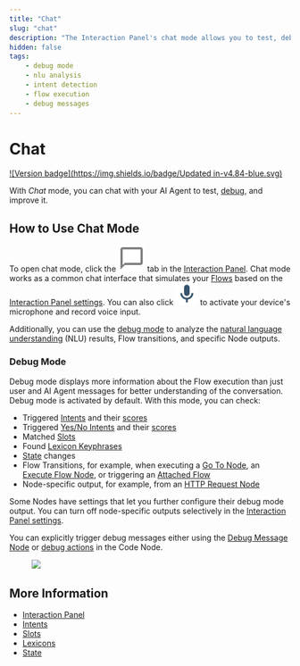```yaml
---
title: "Chat"
slug: "chat"
description: "The Interaction Panel's chat mode allows you to test, debug, and improve your AI Agent."
hidden: false
tags:
    - debug mode
    - nlu analysis
    - intent detection
    - flow execution
    - debug messages
---
```


# Chat

[![Version badge](https://img.shields.io/badge/Updated in-v4.84-blue.svg)](../../../release-notes/4.84.md)

With _Chat_ mode, you can chat with your AI Agent to test, [debug](#debug-mode), and improve it.

## How to Use Chat Mode

To open chat mode, click the ![chat](../../../_assets/icons/chat-interaction-panel.svg) tab in the [Interaction Panel](overview.md). Chat mode works as a common chat interface that simulates your [Flows](../../build/flows/overview.md) based on the [Interaction Panel settings](overview.md). You can also click ![record-audio](../../../_assets/icons/record-audio.svg) to activate your device's microphone and record voice input.

Additionally, you can use the [debug mode](#debug-mode) to analyze the [natural language understanding](../../empower/nlu/overview.md) (NLU) results, Flow transitions, and specific Node outputs.

### Debug Mode

Debug mode displays more information about the Flow execution than just user and AI Agent messages for better understanding of the conversation. Debug mode is activated by default. With this mode, you can check:

- Triggered [Intents](../../empower/nlu/intents/overview.md) and their [scores](../../empower/nlu/intents/intent-analyzer.md)
- Triggered [Yes/No Intents](../../empower/nlu/intents/yes-no-intents.md) and their [scores](../../empower/nlu/intents/intent-analyzer.md)
- Matched [Slots](../../empower/nlu/slots/overview.md)
- Found [Lexicon Keyphrases](../../empower/nlu/slots/user-defined/lexicon.md)
- [State](./state.md) changes
- Flow Transitions, for example, when executing a [Go To Node](../../build/node-reference/logic/go-to.md), an [Execute Flow Node](../../build/node-reference/logic/execute-flow.md), or triggering an [Attached Flow](../../empower/nlu/attachments.md)
- Node-specific output, for example, from an [HTTP Request Node](../../build/node-reference/service/http-request.md)

Some Nodes have settings that let you further configure their debug mode output. You can turn off node-specific outputs selectively in the [Interaction Panel settings](overview.md#configure-the-interaction-panel).

You can explicitly trigger debug messages either using the [Debug Message Node](../../build/node-reference/basic/debug-message.md) or [debug actions](../../build/node-reference/basic/code/actions.md#actions) in the Code Node.

<figure>
  <img class="image-center" src="../../../../_assets/ai/test/interaction-panel/interaction-panel-chat-tab-debug-mode.png" width="60%" />
</figure>

## More Information

- [Interaction Panel](overview.md)
- [Intents](../../empower/nlu/intents/overview.md)
- [Slots](../../empower/nlu/slots/overview.md)
- [Lexicons](../../empower/nlu/slots/user-defined/lexicon.md)
- [State](state.md)
